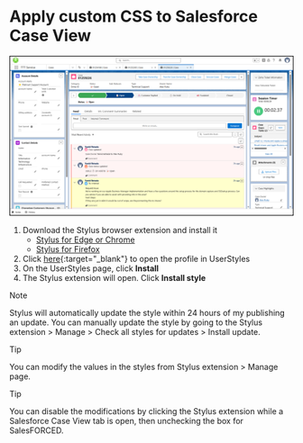 # Apply custom CSS to Salesforce Case View  
![](StylusMods.png)
1. Download the Stylus browser extension and install it
   - [Stylus for Edge or Chrome](https://chromewebstore.google.com/detail/stylus/clngdbkpkpeebahjckkjfobafhncgmne?hl=en)
   - [Stylus for Firefox](https://addons.mozilla.org/en-US/firefox/addon/styl-us/)
2. Click [here](https://userstyles.world/style/22175/salesforced){:target="_blank"} to open the profile in UserStyles
3. On the UserStyles page, click **Install**
4. The Stylus extension will open. Click **Install style**

<!--
3. Click [here](SalesFORCED_stylus.json) to open the Stylus configuration
4. Click the **Download raw file** button (top right)
5. Click the **Stylus** extension icon in your browser
6. Click **Manage**
7. Click **Import**
8. Select the json file you downloaded in step 2 and click **Open**  
-->

> [!NOTE]
> Stylus will automatically update the style within 24 hours of my publishing an update. You can manually update the style by going to the Stylus extension > Manage > Check all styles for updates > Install update.  

> [!TIP]
> You can modify the values in the styles from Stylus extension > Manage page.  

> [!TIP]
> You can disable the modifications by clicking the Stylus extension while a Salesforce Case View tab is open, then unchecking the box for SalesFORCED.